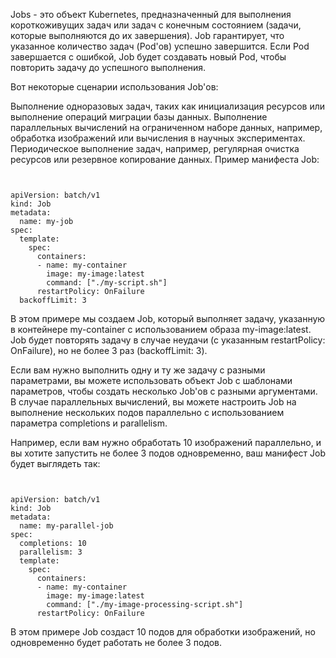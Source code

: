 Jobs - это объект Kubernetes, предназначенный для выполнения короткоживущих задач или задач с конечным состоянием (задачи, которые выполняются до их завершения). Job гарантирует, что указанное количество задач (Pod'ов) успешно завершится. Если Pod завершается с ошибкой, Job будет создавать новый Pod, чтобы повторить задачу до успешного выполнения.

Вот некоторые сценарии использования Job'ов:

Выполнение одноразовых задач, таких как инициализация ресурсов или выполнение операций миграции базы данных.
Выполнение параллельных вычислений на ограниченном наборе данных, например, обработка изображений или вычисления в научных экспериментах.
Периодическое выполнение задач, например, регулярная очистка ресурсов или резервное копирование данных.
Пример манифеста Job:
<pre><code>

apiVersion: batch/v1
kind: Job
metadata:
  name: my-job
spec:
  template:
    spec:
      containers:
      - name: my-container
        image: my-image:latest
        command: ["./my-script.sh"]
      restartPolicy: OnFailure
  backoffLimit: 3</code></pre>

В этом примере мы создаем Job, который выполняет задачу, указанную в контейнере my-container с использованием образа my-image:latest. Job будет повторять задачу в случае неудачи (с указанным restartPolicy: OnFailure), но не более 3 раз (backoffLimit: 3).

Если вам нужно выполнить одну и ту же задачу с разными параметрами, вы можете использовать объект Job с шаблонами параметров, чтобы создать несколько Job'ов с разными аргументами. В случае параллельных вычислений, вы можете настроить Job на выполнение нескольких подов параллельно с использованием параметра completions и parallelism.

Например, если вам нужно обработать 10 изображений параллельно, и вы хотите запустить не более 3 подов одновременно, ваш манифест Job будет выглядеть так:
<pre><code>

apiVersion: batch/v1
kind: Job
metadata:
  name: my-parallel-job
spec:
  completions: 10
  parallelism: 3
  template:
    spec:
      containers:
      - name: my-container
        image: my-image:latest
        command: ["./my-image-processing-script.sh"]
      restartPolicy: OnFailure</code></pre>


В этом примере Job создаст 10 подов для обработки изображений, но одновременно будет работать не более 3 подов.
